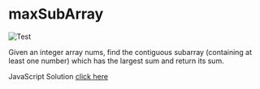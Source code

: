 # maxSubArray

![Test](https://github.com/banevare/LinkedList/workflows/Test/badge.svg)

Given an integer array nums, find the contiguous subarray (containing at least one number) which has the largest sum and return its sum.

JavaScript Solution [click here](http://banevare.github.io/maxSubArray.html)
